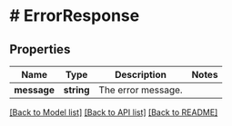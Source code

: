 # # ErrorResponse

## Properties

Name | Type | Description | Notes
------------ | ------------- | ------------- | -------------
**message** | **string** | The error message. |

[[Back to Model list]](../../README.md#models) [[Back to API list]](../../README.md#endpoints) [[Back to README]](../../README.md)
